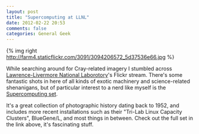 ```yaml
---
layout: post
title: "Supercomputing at LLNL"
date: 2012-02-22 20:53
comments: false
categories: General Geek
---
```


{% img right http://farm4.staticflickr.com/3091/3094206572_5d37536e66.jpg %}

While searching around for Cray-related imagery I stumbled across
[Lawrence-Livermore National Laborotory](http://llnl.gov)'s Flickr stream.
There's some fantastic shots in here of all kinds of exotic machinery and
science-related shenanigans, but of particular interest to a nerd like myself
is the [Supercomputing set](http://www.flickr.com/photos/llnl/sets/72157607095353864/).

It's a great collection of photographic history dating back to 1952, and
includes more recent installations such as their "Tri-Lab Linux Capacity
Clusters", BlueGene/L, and most things in between.  Check out the full set in
the link above, it's fascinating stuff.

